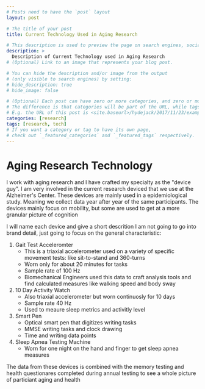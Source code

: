 ```yaml
---
# Posts need to have the `post` layout
layout: post

# The title of your post
title: Current Technology Used in Aging Research

# This description is used to preview the page on search engines, social media, etc.
description: >
  Description of Current Technology used in Aging Research
# (Optional) Link to an image that represents your blog post.

# You can hide the description and/or image from the output
# (only visible to search engines) by setting:
# hide_description: true
# hide_image: false

# (Optional) Each post can have zero or more categories, and zero or more tags.
# The difference is that categories will be part of the URL, while tags will not.
# E.g. the URL of this post is <site.baseurl>/hydejack/2017/11/23/example-content/
categories: [research]
tags: [research, tech]
# If you want a category or tag to have its own page,
# check out `_featured_categories` and `_featured_tags` respectively.
---
```




# Aging Research Technology

I work with aging research and I have crafted my specialty as the "device guy".
I am very involved in the current research deviced that we use at the Alzheimer's Center.
These devices are mainly used in a epidemiological study. Meaning we collect data year after year of the same participants.
The devices mainly focus on mobility, but some are used to get at a more granular picture of cognition

I will name each device and give a short descrition I am not going to go into brand detail, just going to focus on the general characteristic:
1. Gait Test Acceleromter
	* This is a triaxial accelerometer used on a variety of specific movement tests: like sit-to-stand and 360-turns
	* Worn only for about 20 minutes for tasks
	* Sample rate of 100 Hz
	* Biomechanical Engineers used this data to craft analysis tools and find calculated measures like walking speed and body sway
2. 10 Day Activity Watch 
	* Also triaxial accelerometer but worn continuosly for 10 days
	* Sample rate 40 Hz
	* Used to meaure sleep metrics and activitly level
3. Smart Pen
	* Optical smart pen that digitizes writing tasks
	* MMSE writing tasks and clock drawing
	* Time and writing data points
4. Sleep Apnea Testing Machine
	* Worn for one night on the hand and finger to get sleep apnea measures

The data from these devices is combined with the memory testing and health questionares completed during annual testing to see a whole picture of particiant aging and health